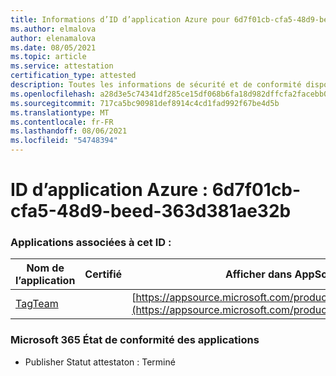 ```yaml
---
title: Informations d’ID d’application Azure pour 6d7f01cb-cfa5-48d9-beed-363d381ae32b
ms.author: elmalova
author: elenamalova
ms.date: 08/05/2021
ms.topic: article
ms.service: attestation
certification_type: attested
description: Toutes les informations de sécurité et de conformité disponibles pour 6d7f01cb-cfa5-48d9-beed-363d381ae32b.
ms.openlocfilehash: a28d3e5c74341df285ce15df068b6fa18d982dffcfa2facebb0518df85ad7e97
ms.sourcegitcommit: 717ca5bc90981def8914c4cd1fad992f67be4d5b
ms.translationtype: MT
ms.contentlocale: fr-FR
ms.lasthandoff: 08/06/2021
ms.locfileid: "54748394"
---
```

# <a name="azure-app-id-6d7f01cb-cfa5-48d9-beed-363d381ae32b"></a>ID d’application Azure : 6d7f01cb-cfa5-48d9-beed-363d381ae32b


### <a name="apps-associated-with-this-id"></a>Applications associées à cet ID :
| **Nom de l’application** | **Certifié** | **Afficher dans AppSource** |
|--------------|---------------|-----------------------|
| [TagTeam](https://docs.microsoft.com/microsoft-365-app-certification/forward/WA200002829) |  | [https://appsource.microsoft.com/product/office/WA200002829](https://appsource.microsoft.com/product/office/WA200002829) |

### <a name="microsoft-365-app-compliance-status"></a>Microsoft 365 État de conformité des applications
- Publisher Statut attestaton : Terminé
